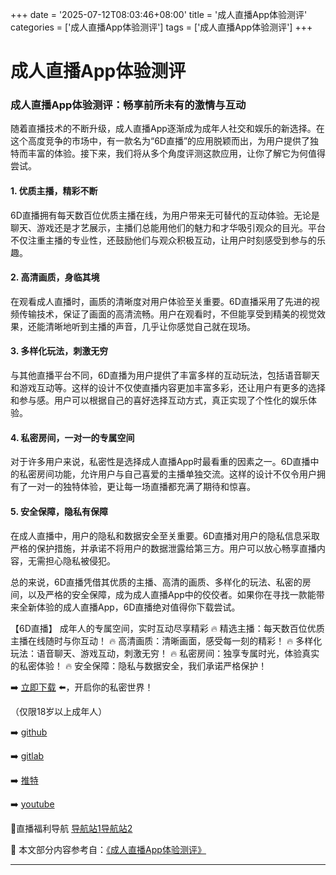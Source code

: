 +++
date = '2025-07-12T08:03:46+08:00'
title = '成人直播App体验测评'
categories = ['成人直播App体验测评']
tags = ['成人直播App体验测评']
+++

# 成人直播App体验测评

### 成人直播App体验测评：畅享前所未有的激情与互动

随着直播技术的不断升级，成人直播App逐渐成为成年人社交和娱乐的新选择。在这个高度竞争的市场中，有一款名为“6D直播”的应用脱颖而出，为用户提供了独特而丰富的体验。接下来，我们将从多个角度评测这款应用，让你了解它为何值得尝试。

#### 1. 优质主播，精彩不断

6D直播拥有每天数百位优质主播在线，为用户带来无可替代的互动体验。无论是聊天、游戏还是才艺展示，主播们总能用他们的魅力和才华吸引观众的目光。平台不仅注重主播的专业性，还鼓励他们与观众积极互动，让用户时刻感受到参与的乐趣。

#### 2. 高清画质，身临其境

在观看成人直播时，画质的清晰度对用户体验至关重要。6D直播采用了先进的视频传输技术，保证了画面的高清流畅。用户在观看时，不但能享受到精美的视觉效果，还能清晰地听到主播的声音，几乎让你感觉自己就在现场。

#### 3. 多样化玩法，刺激无穷

与其他直播平台不同，6D直播为用户提供了丰富多样的互动玩法，包括语音聊天和游戏互动等。这样的设计不仅使直播内容更加丰富多彩，还让用户有更多的选择和参与感。用户可以根据自己的喜好选择互动方式，真正实现了个性化的娱乐体验。

#### 4. 私密房间，一对一的专属空间

对于许多用户来说，私密性是选择成人直播App时最看重的因素之一。6D直播中的私密房间功能，允许用户与自己喜爱的主播单独交流。这样的设计不仅令用户拥有了一对一的独特体验，更让每一场直播都充满了期待和惊喜。

#### 5. 安全保障，隐私有保障

在成人直播中，用户的隐私和数据安全至关重要。6D直播对用户的隐私信息采取严格的保护措施，并承诺不将用户的数据泄露给第三方。用户可以放心畅享直播内容，无需担心隐私被侵犯。

总的来说，6D直播凭借其优质的主播、高清的画质、多样化的玩法、私密的房间，以及严格的安全保障，成为成人直播App中的佼佼者。如果你在寻找一款能带来全新体验的成人直播App，6D直播绝对值得你下载尝试。 

【6D直播】
成年人的专属空间，实时互动尽享精彩
🔥 精选主播：每天数百位优质主播在线随时与你互动！
🔥 高清画质：清晰画面，感受每一刻的精彩！
🔥 多样化玩法：语音聊天、游戏互动，刺激无穷！
🔥 私密房间：独享专属时光，体验真实的私密体验！
🔥 安全保障：隐私与数据安全，我们承诺严格保护！

➡️ [立即下载](https://down123.s3.ap-east-1.amazonaws.com/down/down.html?channelCode=blog) ⬅️，开启你的私密世界！

（仅限18岁以上成年人）

➡️ [github](https://aldult-live.github.io/)

➡️ [gitlab](https://seo-09598d.gitlab.io/)

➡️ [推特](https://x.com/wegame33)

➡️ [youtube](https://www.youtube.com/@6Dlive)

🔞直播福利导航   [导航站1](https://webstack-86085a.gitlab.io/)[导航站2](https://onlygit123-2.github.io/)


📘 本文部分内容参考自：[《成人直播App体验测评》](https://github.com/madouvv/mandou)

---
